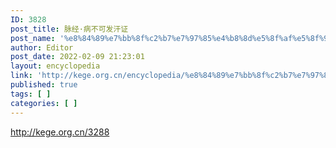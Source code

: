 ```yaml
---
ID: 3828
post_title: 脉经·病不可发汗证
post_name: '%e8%84%89%e7%bb%8f%c2%b7%e7%97%85%e4%b8%8d%e5%8f%af%e5%8f%91%e6%b1%97%e8%af%81'
author: Editor
post_date: 2022-02-09 21:23:01
layout: encyclopedia
link: 'http://kege.org.cn/encyclopedia/%e8%84%89%e7%bb%8f%c2%b7%e7%97%85%e4%b8%8d%e5%8f%af%e5%8f%91%e6%b1%97%e8%af%81'
published: true
tags: [ ]
categories: [ ]
---
```

http://kege.org.cn/3288